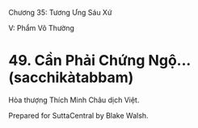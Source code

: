  

Chương 35: Tương Ưng Sáu Xứ

V: Phẩm Vô Thường

# 49\. Cần Phải Chứng Ngộ... (sacchikàtabbam)

Hòa thượng Thích Minh Châu dịch Việt.

Prepared for SuttaCentral by Blake Walsh.